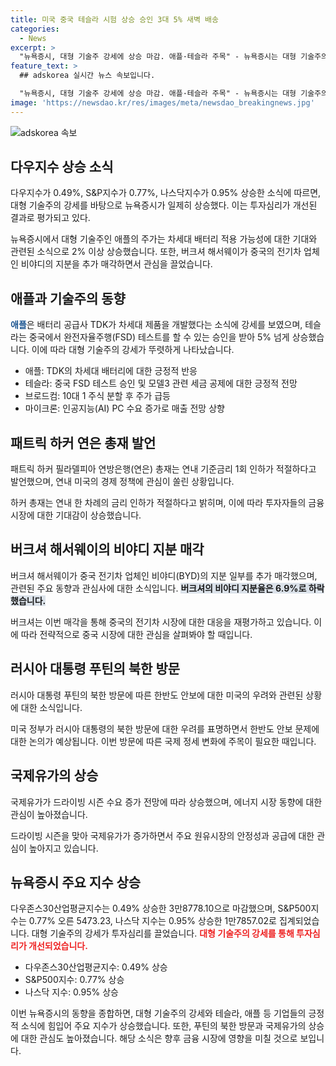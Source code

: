 ```yaml
---
title: 미국 중국 테슬라 시험 상승 승인 3대 5% 새벽 배송
categories:
  - News
excerpt: >
  "뉴욕증시, 대형 기술주 강세에 상승 마감. 애플·테슬라 주목" - 뉴욕증시는 대형 기술주의 강세에 힘입어 상승 마감했다. 중국에서의 자율주행(FSD) 테스트 승인 소식으로 테슬라 주가는 5% 이상 상승하며 주목을 받았고, 애플은 차세대 배터리에 대한 긍정적 전망으로 강세를 보였다. 또한 패트릭 하커 필라델피아 연은 총재의 기준금리 인하 발언과 버크셔의 중국 전기차 업체 비야디 지분 매각 소식도 주목받았다. 미국 정부의 북한 방북에 대한 우려와 국제유가 상승에도 관심이 쏠린다."
feature_text: >
  ## adskorea 실시간 뉴스 속보입니다.

  "뉴욕증시, 대형 기술주 강세에 상승 마감. 애플·테슬라 주목" - 뉴욕증시는 대형 기술주의 강세에 힘입어 상승 마감했다. 중국에서의 자율주행(FSD) 테스트 승인 소식으로 테슬라 주가는 5% 이상 상승하며 주목을 받았고, 애플은 차세대 배터리에 대한 긍정적 전망으로 강세를 보였다. 또한 패트릭 하커 필라델피아 연은 총재의 기준금리 인하 발언과 버크셔의 중국 전기차 업체 비야디 지분 매각 소식도 주목받았다. 미국 정부의 북한 방북에 대한 우려와 국제유가 상승에도 관심이 쏠린다."
image: 'https://newsdao.kr/res/images/meta/newsdao_breakingnews.jpg'
---
```


<p><img src="https://newsdao.kr/res/images/meta/newsdao_breakingnews.jpg" alt="adskorea 속보" /></p>

<h2 data-ke-size="size26">다우지수 상승 소식</h2>

<p>다우지수가 0.49%, S&amp;P지수가 0.77%, 나스닥지수가 0.95% 상승한 소식에 따르면, 대형 기술주의 강세를 바탕으로 뉴욕증시가 일제히 상승했다. 이는 투자심리가 개선된 결과로 평가되고 있다.</p>

<p data-ke-size="size16">뉴욕증시에서 대형 기술주인 애플의 주가는 차세대 배터리 적용 가능성에 대한 기대와 관련된 소식으로 2% 이상 상승했습니다. 또한, 버크셔 해서웨이가 중국의 전기차 업체인 비야디의 지분을 추가 매각하면서 관심을 끌었습니다.</p>

<h2 data-ke-size="size26">애플과 기술주의 동향</h2>

<p><b><span style="color: #1a5490;">애플</span></b>은 배터리 공급사 TDK가 차세대 제품을 개발했다는 소식에 강세를 보였으며, 테슬라는 중국에서 완전자율주행(FSD) 테스트를 할 수 있는 승인을 받아 5% 넘게 상승했습니다. 이에 따라 대형 기술주의 강세가 뚜렷하게 나타났습니다. </p>

<ul>
  <li>애플: TDK의 차세대 배터리에 대한 긍정적 반응</li>
  <li>테슬라: 중국 FSD 테스트 승인 및 모델3 관련 세금 공제에 대한 긍정적 전망</li>
  <li>브로드컴: 10대 1 주식 분할 후 주가 급등</li>
  <li>마이크론: 인공지능(AI) PC 수요 증가로 매출 전망 상향</li>
</ul>

<h2 data-ke-size="size26">패트릭 하커 연은 총재 발언</h2>

<p>패트릭 하커 필라델피아 연방은행(연은) 총재는 연내 기준금리 1회 인하가 적절하다고 발언했으며, 연내 미국의 경제 정책에 관심이 쏠린 상황입니다.</p>

<p data-ke-size="size16">하커 총재는 연내 한 차례의 금리 인하가 적절하다고 밝히며, 이에 따라 투자자들의 금융 시장에 대한 기대감이 상승했습니다. </p>

<h2 data-ke-size="size26">버크셔 해서웨이의 비야디 지분 매각</h2>

<p>버크셔 해서웨이가 중국 전기차 업체인 비야디(BYD)의 지분 일부를 추가 매각했으며, 관련된 주요 동향과 관심사에 대한 소식입니다.
<b><span style="background-color: #21538527;">버크셔의 비야디 지분율은 6.9%로 하락했습니다.</span></b> </p>

<p data-ke-size="size16">버크셔는 이번 매각을 통해 중국의 전기차 시장에 대한 대응을 재평가하고 있습니다. 이에 따라 전략적으로 중국 시장에 대한 관심을 살펴봐야 할 때입니다.</p>

<h2 data-ke-size="size26">러시아 대통령 푸틴의 북한 방문</h2>

<p>러시아 대통령 푸틴의 북한 방문에 따른 한반도 안보에 대한 미국의 우려와 관련된 상황에 대한 소식입니다.</p>

<p data-ke-size="size16">미국 정부가 러시아 대통령의 북한 방문에 대한 우려를 표명하면서 한반도 안보 문제에 대한 논의가 예상됩니다. 이번 방문에 따른 국제 정세 변화에 주목이 필요한 때입니다.</p>

<h2 data-ke-size="size26">국제유가의 상승</h2>

<p>국제유가가 드라이빙 시즌 수요 증가 전망에 따라 상승했으며, 에너지 시장 동향에 대한 관심이 높아졌습니다.</p>

<p data-ke-size="size16">드라이빙 시즌을 맞아 국제유가가 증가하면서 주요 원유시장의 안정성과 공급에 대한 관심이 높아지고 있습니다.</p>

<h2 data-ke-size="size26">뉴욕증시 주요 지수 상승</h2>

<p>다우존스30산업평균지수는 0.49% 상승한 3만8778.10으로 마감했으며, S&amp;P500지수는 0.77% 오른 5473.23, 나스닥 지수는 0.95% 상승한 1만7857.02로 집계되었습니다. 대형 기술주의 강세가 투자심리를 끌었습니다.
<b><span style="color: #ee2323;">대형 기술주의 강세를 통해 투자심리가 개선되었습니다.</span></b> </p>

<ul>
  <li>다우존스30산업평균지수: 0.49% 상승</li>
  <li>S&P500지수: 0.77% 상승</li>
  <li>나스닥 지수: 0.95% 상승</li>
</ul>

<p>이번 뉴욕증시의 동향을 종합하면, 대형 기술주의 강세와 테슬라, 애플 등 기업들의 긍정적 소식에 힘입어 주요 지수가 상승했습니다. 또한, 푸틴의 북한 방문과 국제유가의 상승에 대한 관심도 높아졌습니다. 해당 소식은 향후 금융 시장에 영향을 미칠 것으로 보입니다.</p>

